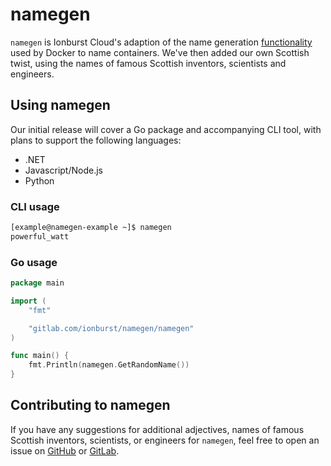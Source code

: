 # namegen

`namegen` is Ionburst Cloud's adaption of the name generation [functionality](https://github.com/moby/moby/blob/master/pkg/namesgenerator/names-generator.go) used by Docker to name containers. We've then added our own Scottish twist, using the names of famous Scottish inventors, scientists and engineers.

## Using namegen

Our initial release will cover a Go package and accompanying CLI tool, with plans to support the following languages:
- .NET
- Javascript/Node.js
- Python

### CLI usage

```sh
[example@namegen-example ~]$ namegen
powerful_watt
```

### Go usage

```go
package main

import (
	"fmt"

	"gitlab.com/ionburst/namegen/namegen"
)

func main() {
	fmt.Println(namegen.GetRandomName())
}
```

## Contributing to namegen

If you have any suggestions for additional adjectives, names of famous Scottish inventors, scientists, or engineers for `namegen`, feel free to open an issue on [GitHub](https://github.com/ionburstcloud/namegen/issues) or [GitLab](https://gitlab.com/ionburst/namegen/-/issues).